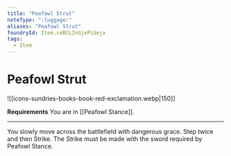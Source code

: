 ```yaml
---
title: "Peafowl Strut"
noteType: ":luggage:"
aliases: "Peafowl Strut"
foundryId: Item.ceRCLInGjePiGejx
tags:
  - Item
---
```


# Peafowl Strut
![[icons-sundries-books-book-red-exclamation.webp|150]]

**Requirements** You are in [[Peafowl Stance]].

* * *

You slowly move across the battlefield with dangerous grace. Step twice and then Strike. The Strike must be made with the sword required by Peafowl Stance.
